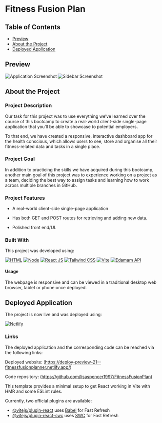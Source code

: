 # Fitness Fusion Plan


## Table of Contents
- [Preview](#Preview)
- [About the Project](#About)
- [Deployed Application](#Deployed)


## Preview

![Application Screenshot](assets/images/FitnessFusionPlan-app.png)
![Sidebar Screenshot](assets/images/FitnessFusionPlan-sidebar.png)


## About the Project

### Project Description

Our task for this project was to use everything we’ve learned over the course of this bootcamp to create a real-world client-side single-page application that you’ll be able to showcase to potential employers.

To that end, we have created a responsive, interactive dashboard app for the health conscious, which allows users to see, store and organise all their fitness-related data and tasks in a single place.

### Project Goal

In addition to practicing the skills we have acquired during this bootcamp, another main goal of this project was to experience working on a project as a team, deciding the best way to assign tasks and learning how to work across multiple branches in GitHub.

### Project Features

* A real-world client-side single-page application

* Has both GET and POST routes for retrieving and adding new data.

* Polished front end/UI.


### Built With

This project was developed using:

[![HTML][html-badge]][html-url]
[![Node][node-badge]][node-url]
[![React JS][react-badge]][react-url]
[![Tailwind CSS][tailwind-badge]][tailwind-url]
[![Vite][vite-badge]][vite-url]
[![Edamam API][edamam-badge]][edamam-url]


#### Usage

The webpage is responsive and can be viewed in a traditional desktop web browser, tablet or phone once deployed.


## Deployed Application

The project is now live and was deployed using:

[![Netlify][netlify-badge]][netlify-url]


### Links

The deployed application and the corresponding code can be reached via the following links:

Deployed website: (https://deploy-preview-21--fitnessfusionplanner.netlify.app/)

Code repository: (https://github.com/lisaspencer1997/FitnessFusionPlan)



<!-- Button images and links -->

[html-badge]: https://img.shields.io/badge/HTML-red?style=for-the-badge&logo=HTML5&logoColor=white
[css-badge]: https://img.shields.io/badge/CSS-blue?style=for-the-badge&logo=CSS3&logoColor=white
[js-badge]: https://img.shields.io/badge/JavaScript-F0DB4F?style=for-the-badge&logo=Javascript&logoColor=323330
[JavaScript-badge]: https://img.shields.io/badge/JavaScript-yellow?style=for-the-badge&logo=Javascript&logoColor=white
[jquery-badge]: https://img.shields.io/badge/jQuery-blue?style=for-the-badge&logo=jquery&logoColor=white
[boostrap-badge]: https://img.shields.io/badge/Bootstrap-purple?style=for-the-badge&logo=bootstrap&logoColor=white
[node-badge]: https://img.shields.io/badge/node.js-green?logo=node.js&logoColor=white
[react-badge]: https://img.shields.io/badge/react-blue?logo=react&logoColor=white
[tailwind-badge]: https://img.shields.io/badge/Tailwind%20CSS-blue?logo=tailwind%20css&logoColor=white
[vite-badge]: https://img.shields.io/badge/vite-purple?logo=react&logoColor=white
[edamam-badge]: https://img.shields.io/badge/Edamam_API-%23005a00?style=for-the-badge
[netlify-badge]: https://img.shields.io/badge/Netlify-blue?logo=netlify&logoColor=white


[html-url]: https://www.w3schools.com/html/
[css-url]: https://www.w3schools.com/css/default.asp
[js-url]: https://www.w3schools.com/js/default.asp
[jquery-url]: https://jquery.com/
[bootstrap-url]: https://getbootstrap.com/
[node-url]: https://nodejs.org/en/about
[react-url]: https://react.dev/
[tailwind-url]: https://tailwindcss.com/
[vite-url]: https://vitejs.dev/
[edamam-url]: https://www.edamam.com/
[netlify-url]: https://www.netlify.com/platform/?utm_medium=paid_search&utm_source=google&utm_campaign=GS_Connect:+Netlify+Brand&utm_term=netlify


This template provides a minimal setup to get React working in Vite with HMR and some ESLint rules.

Currently, two official plugins are available:

- [@vitejs/plugin-react](https://github.com/vitejs/vite-plugin-react/blob/main/packages/plugin-react/README.md) uses [Babel](https://babeljs.io/) for Fast Refresh
- [@vitejs/plugin-react-swc](https://github.com/vitejs/vite-plugin-react-swc) uses [SWC](https://swc.rs/) for Fast Refresh
